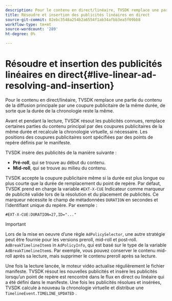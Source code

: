 ```yaml
---
description: Pour le contenu en direct/linéaire, TVSDK remplace une partie du contenu de la diffusion principale par une coupure publicitaire de la même durée, de sorte que la durée de la chronologie reste la même.
title: Résoudre et insertion des publicités linéaires en direct
source-git-commit: 02ebc3548a254b2a6554f1ab34afbb3ea5f09bb8
workflow-type: tm+mt
source-wordcount: '289'
ht-degree: 0%

---
```


# Résoudre et insertion des publicités linéaires en direct{#live-linear-ad-resolving-and-insertion}

Pour le contenu en direct/linéaire, TVSDK remplace une partie du contenu de la diffusion principale par une coupure publicitaire de la même durée, de sorte que la durée de la chronologie reste la même.

Avant et pendant la lecture, TVSDK résout les publicités connues, remplace certaines parties du contenu principal par des coupures publicitaires de la même durée et recalcule la chronologie virtuelle, si nécessaire. Les positions des coupures publicitaires sont spécifiées par des points de repère définis par le manifeste.

TVSDK insère des publicités de la manière suivante :

* **Pré-roll**, qui se trouve au début du contenu.
* **Mid-roll**, qui se trouve au milieu du contenu.

TVSDK accepte la coupure publicitaire même si la durée est plus longue ou plus courte que la durée de remplacement du point de repère. Par défaut, TVSDK prend en charge la variable `#EXT-X-CUE` Indicateur comme marqueur de publicité valide lors de la résolution et du placement de publicités. Ce marqueur nécessite le champ de métadonnées `DURATION` en secondes et l’identifiant unique du repère. Par exemple :

```
#EXT-X-CUE:DURATION=27,ID="..."
```

>[!IMPORTANT]
>
>Lors de la mise en oeuvre d’une règle `AdPolicySelector`, une autre stratégie peut être fournie pour les versions preroll, mid-roll et post-roll. `AdBreakTimelineItem`s in `AdPolicyInfo`, qui est basé sur le type de la variable `AdBreakTimelineItem`s. Par exemple, vous pouvez conserver le contenu mid-roll après sa lecture, mais supprimer le contenu preroll après sa lecture.

Une fois la lecture lancée, le moteur vidéo actualise régulièrement le fichier manifeste. TVSDK résout les nouvelles publicités et insère les publicités lorsqu’un point de repère est rencontré dans le flux en direct ou linéaire qui a été défini dans le manifeste. Une fois les publicités résolues et insérées, TVSDK calcule à nouveau la chronologie virtuelle et distribue une `TimelineEvent.TIMELINE_UPDATED` .
